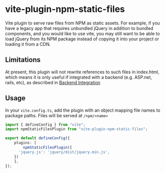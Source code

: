 # vite-plugin-npm-static-files

Vite plugin to serve raw files from NPM as static assets. For example,
if you have a legacy app that requires unbundled jQuery in addition to
bundled components, and you would like to use vite, you may still want
to be able to load jQuery from its NPM package instead of copying it
into your project or loading it from a CDN.

## Limitations

At present, this plugin will not rewrite references to such files in 
index.html, which means it is only useful if integrated with a backend
(e.g. ASP.net, rails, etc), as described in [Backend Integration](https://vitejs.dev/guide/backend-integration.html)

## Usage

In your `vite.config.ts`, add the plugin with an object mapping file names to package paths.  Files will be served at `/npm/<name>`

```ts
import { defineConfig } from "vite";
import npmStaticFilesPlugin from "vite-plugin-npm-static-files";

export default defineConfig({
	plugins: [
		npmStaticFilesPlugin({
      'jquery.js': 'jquery/dist/jquery.min.js',
    })
	],
});
```